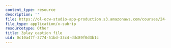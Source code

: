 ```yaml
---
content_type: resource
description: ''
file: https://ol-ocw-studio-app-production.s3.amazonaws.com/courses/24-908-creole-language-and-caribbean-identities-spring-2017/0c10a47f377451bd33c4ddc89f0d3b1c_JDRa0SwOf2k.srt
file_type: application/x-subrip
resourcetype: Other
title: 3play caption file
uid: 0c10a47f-3774-51bd-33c4-ddc89f0d3b1c
---
```

